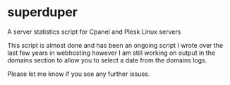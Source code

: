 # superduper
A server statistics script for Cpanel and Plesk Linux servers

This script is almost done and has been an ongoing script I wrote over the last few years in webhosting however I am still working on output in the domains section to allow you to select a date from the domains logs.

Please let me know if you see any further issues.
